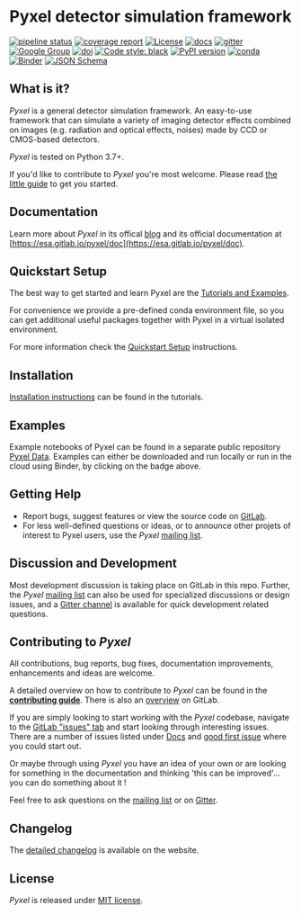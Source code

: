Pyxel detector simulation framework
===================================

[![pipeline status](https://gitlab.com/esa/pyxel/badges/master/pipeline.svg)](https://gitlab.com/esa/pyxel/-/pipelines)
[![coverage report](https://gitlab.com/esa/pyxel/badges/master/coverage.svg)](https://gitlab.com/esa/pyxel/-/commits/master)
[![License](https://img.shields.io/badge/license-MIT-green.svg)](https://gitlab.com/esa/pyxel/blob/master/LICENSE.txt)
[![docs](https://esa.gitlab.io/pyxel/documentation.svg)](https://esa.gitlab.io/pyxel/doc)
[![gitter](https://badges.gitter.im/pyxel-framework/community.svg)](https://gitter.im/pyxel-framework/community)
[![Google Group](https://img.shields.io/badge/Google%20Group-Pyxel%20Detector%20Framework-blue.svg)](https://groups.google.com/g/pyxel-detector-framework)
[![doi](https://zenodo.org/badge/DOI/10.1117/1.JATIS.8.4.048002.svg)](https://doi.org/10.1117/1.JATIS.8.4.048002)
[![Code style: black](https://img.shields.io/badge/code%20style-black-000000.svg)](https://github.com/psf/black)
[![PyPI version](https://badge.fury.io/py/pyxel-sim.svg)](https://badge.fury.io/py/pyxel-sim)
[![conda](https://img.shields.io/conda/vn/conda-forge/pyxel-sim.svg)](https://anaconda.org/conda-forge/pyxel-sim)
[![Binder](https://mybinder.org/badge_logo.svg)](https://mybinder.org/v2/gl/esa%2Fpyxel-data/HEAD?urlpath=lab)
[![JSON Schema](https://img.shields.io/badge/JSON%20Schema-draft--07-green)](https://esa.gitlab.io/pyxel/pyxel_schema.json)

## What is it?

*Pyxel* is a general detector simulation framework.
An easy-to-use framework that can simulate a variety of imaging detector
effects combined on images (e.g. radiation and optical effects, noises)
made by CCD or CMOS-based detectors.

*Pyxel* is tested on Python 3.7+.

If you'd like to contribute to *Pyxel* you're most welcome.
Please read [the little guide](https://esa.gitlab.io/pyxel/doc/stable/references/contributing.html) to get you started.

## Documentation

Learn more about *Pyxel* in its offical [blog](https://esa.gitlab.io/pyxel) and its official documentation at [https://esa.gitlab.io/pyxel/doc](https://esa.gitlab.io/pyxel/doc).

## Quickstart Setup

The best way to get started and learn Pyxel are the [Tutorials and Examples](https://esa.gitlab.io/pyxel/doc/stable/tutorials/examples.html).

For convenience we provide a pre-defined conda environment file,
so you can get additional useful packages together with Pyxel in a virtual isolated environment.

For more information check the [Quickstart Setup](https://esa.gitlab.io/pyxel/doc/stable/tutorials/overview.html#quickstart-setup) instructions.
 
## Installation

[Installation instructions](https://esa.gitlab.io/pyxel/doc/stable/tutorials/install.html) can be found in the tutorials.

## Examples

Example notebooks of Pyxel can be found in a separate public repository [Pyxel Data](https://gitlab.com/esa/pyxel-data). Examples can either be downloaded and run locally or run in the cloud using Binder, by clicking on the badge above.


## Getting Help


* Report bugs, suggest features or view the source code on [GitLab](https://gitlab.com/esa/pyxel).
* For less well-defined questions or ideas, or to announce other projets of interest to Pyxel users, use the *Pyxel* [mailing list](https://groups.google.com/g/pyxel-detector-framework).

## Discussion and Development

Most development discussion is taking place on GitLab in this repo.
Further, the *Pyxel* [mailing list](https://groups.google.com/g/pyxel-detector-framework) can also be used for specialized discussions or design issues, and a [Gitter channel](https://gitter.im/pyxel-framework/community) is available for quick development related questions.


## Contributing to *Pyxel*

All contributions, bug reports, bug fixes, documentation improvements, enhancements and ideas are welcome.

A detailed overview on how to contribute to *Pyxel* can be found in the
[**contributing guide**](https://esa.gitlab.io/pyxel/doc/stable/references/contributing.html).
There is also an [overview](.gitlab/CONTRIBUTING.md) on GitLab.

If you are simply looking to start working with the *Pyxel* codebase, navigate to the
[GitLab "issues" tab](https://gitlab.com/esa/pyxel/issues) and start looking through interesting issues.
There are a number of issues listed under [Docs](https://gitlab.com/esa/pyxel/issues?label_name%5B%5D=documentation) and [good first issue](https://gitlab.com/esa/pyxel/issues?label_name%5B%5D=good+first+issue) where you could start out.

Or maybe through using *Pyxel* you have an idea of your own or are looking for something in the documentation and thinking 'this can be improved'... you can do something about it !

Feel free to ask questions on the [mailing list](https://groups.google.com/g/pyxel-detector-framework) or on [Gitter](https://gitter.im/pyxel-framework/community).


## Changelog

The [detailed changelog](https://esa.gitlab.io/pyxel/doc/stable/references/changelog.html) is available on the website.


## License

*Pyxel* is released under [MIT license](https://gitlab.com/esa/pyxel/blob/master/LICENSE.txt).
